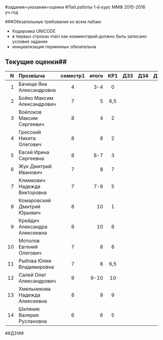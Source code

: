 #задания+указания+оценки
#Лаб.работы 1-й курс ММФ 2015-2016 уч.год

###Обязательные требования ко всем лабам:
* Кодировка UNICODE   
* в первых строках main как комментарий должно быть записано условие задания   
* инициализация перменных обязательна  

## Текущие оценки##

|N  |Прозвішча                  |семестр1 | итого |  КР1| ДЗ3 |ДЗ4 |ДЗ5 | ДЗ6 |итого  |
|--:|:-----------------------------|:----:|----:|:---:|----:|:--:|----:|:--:|----:|
|  1|Бачище Яна Александровна      |  4   | 3-4   | 0   |     |    |     |    | |
|  2|Бойко Максим Александрович    |  7   |  5  | 6,5 |     |    |     |    |    |
|  3|Войлоков Максим Сергеевич     |  8   | 4   | 2   |     |    |     |    |   |
|  4|Гресский Никита Олегович      |  8   |   8 | 2   |     |    |     |    |   |
|  5|Евсей Ирина Сергеевна         |  8   | 8-7 | 3   |     |    |     |    |   |
|  6|Жук Дмитрий Иванович          |  7   |   8 | 7   |     |    |     |    |   |
|  7|Климкович Надежда Викторовна  |  7   | 7-8 | 5   |     |    |     |    |   |
|  8|Комаровский Дмитрий Юрьевич   |  8   | 10  | 1   |     |    |     |    |   |
|  9|Крейдич Александра Алексеевна |  8   |  10 | 8   |     |    |     |    |   |
| 10|Мотолов Евгений Олегович      |  7   |  8  | 8   |     |    |     |    |   | 
| 11|Рыбова Юлия Владимировна      |  7   |  8  | 6,5 |     |    |     |    |   |
| 12|Салей Олег Александрович      |  9   | 9-10| 10  |     |    |     |    |   |
| 13|Хмельникова Надежда Алексеевна|  8   |   9 |  9  |     |    |     |    |   |
| 14|Шкляник Валерия Руслановна    |  6   |  6|  5  |     |    |     |    |   |



##ДЗ1##
